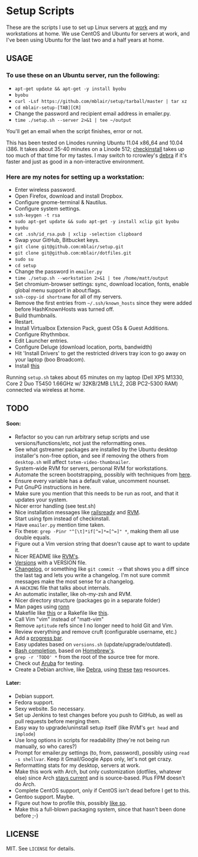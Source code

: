 # Setup Scripts

These are the scripts I use to set up Linux servers at [work](http://www.grossmaninteractive.com) and my workstations at home. We use CentOS and Ubuntu for servers at work, and I've been using Ubuntu for the last two and a half years at home.

## USAGE

### To use these on an Ubuntu server, run the following:

* `apt-get update && apt-get -y install byobu`
* `byobu`
* `curl -Lsf https://github.com/mblair/setup/tarball/master | tar xz`
* `cd mblair-setup-[TAB][CR]`
* Change the password and recipient email address in emailer.py.
* `time ./setup.sh --server 2>&1 | tee ~/output`

You'll get an email when the script finishes, error or not.

This has been tested on Linodes running Ubuntu 11.04 x86\_64 and 10.04 i386. It takes about 35-40 minutes on a Linode 512; [checkinstall](http://www.asic-linux.com.mx/~izto/checkinstall/) takes up too much of that time for my tastes. I may switch to rcrowley's [debra](http://rcrowley.github.com/debra/) if it's faster and just as good in a non-interactive environment.

### Here are my notes for setting up a workstation:

* Enter wireless password.
* Open Firefox, download and install Dropbox.
* Configure gnome-terminal & Nautilus.
* Configure system settings.
* `ssh-keygen -t rsa`
* `sudo apt-get update && sudo apt-get -y install xclip git byobu`
* `byobu`
* `cat .ssh/id_rsa.pub | xclip -selection clipboard`
* Swap your GitHub, Bitbucket keys.
* `git clone git@github.com:mblair/setup.git`
* `git clone git@github.com:mblair/dotfiles.git`
* `sudo su`
* `cd setup`
* Change the password in `emailer.py`
* `time ./setup.sh --workstation 2>&1 | tee /home/matt/output`
* Set chromium-browser settings: sync, download location, fonts, enable global menu support in about:flags.
* `ssh-copy-id shortname` for all of my servers.
* Remove the first entries from `~/.ssh/known_hosts` since they were added before HashKnownHosts was turned off.
* Build thumbnails.
* Restart.
* Install Virtualbox Extension Pack, guest OSs & Guest Additions.
* Configure Rhythmbox.
* Edit Launcher entries.
* Configure Deluge (download location, ports, bandwidth)
* Hit 'Install Drivers' to get the restricted drivers tray icon to go away on your laptop (boo Broadcom).
* Install [this](https://addons.mozilla.org/en-US/firefox/addon/video-downloadhelper/)

Running `setup.sh` takes about 65 minutes on my laptop (Dell XPS M1330, Core 2 Duo T5450 1.66GHz w/ 32KB/2MB L1/L2, 2GB PC2-5300 RAM) connected via wireless at home.

## TODO

#### Soon:
* Refactor so you can run arbitrary setup scripts and use versions/functions/etc, not just the reformatting ones.
* See what gstreamer packages are installed by the Ubuntu desktop installer's non-free option, and see if removing the others from `desktop.sh` will affect `totem-video-thumbnailer`.
* System-wide RVM for servers, personal RVM for workstations.
* Automate the screen bootstrapping, possibly with techniques from [here](http://www.linuxjournal.com/article/6340?page=0,1).
* Ensure every variable has a default value, uncomment nounset.
* Put GnuPG instructions in here.
* Make sure you mention that this needs to be run as root, and that it updates your system.
* Nicer error handling (see test.sh)
* Nice installation messages like [railsready](https://github.com/joshfng/railsready/blob/master/railsready.sh) and [RVM](https://github.com/wayneeseguin/rvm/blob/master/scripts/functions/installer).
* Start using fpm instead of checkinstall.
* Have `emailer.py` mention time taken.
* Fix these: `grep -Pinr "^[\t]*if[^=]*=[^=]" *`, making them all use double equals.
* Figure out a Vim version string that doesn't cause apt to want to update it.
* Nicer README like [RVM's](https://github.com/wayneeseguin/rvm/blob/master/README).
* [Versions](http://semver.org/) with a VERSION file.
* [Changelog](https://github.com/visionmedia/git-extras/blob/master/bin/git-changelog), or something like `git commit -v` that shows you a diff since the last tag and lets you write a changelog. I'm not sure commit messages make the most sense for a changelog.
* A `HACKING` file that talks about internals.
* An automatic installer, like oh-my-zsh and RVM.
* Nicer directory structure (packages go in a separate folder)
* Man pages using [ronn](http://rtomayko.github.com/ronn/)
* Makefile like [this](https://github.com/visionmedia/git-extras/blob/master/Makefile) or a Rakefile like [this](https://github.com/cloudfoundry/vcap/blob/master/Rakefile).
* Call Vim "vim" instead of "matt-vim"
* Remove `aptitude` refs since I no longer need to hold Git and Vim.
* Review everything and remove cruft (configurable username, etc.)
* Add a [progress bar](http://stackoverflow.com/questions/238073/how-to-add-a-progress-bar-to-a-bash-script/238094#238094).
* Easy updates based on `versions.sh` (update/upgrade/outdated).
* [Bash completion](http://www.debian-administration.org/articles/316), based on [Homebrew's](https://github.com/mxcl/homebrew/blob/master/Library/Contributions/brew_bash_completion.sh).
* `grep -r 'TODO' *` from the root of the source tree for more.
* Check out [Aruba](https://github.com/cucumber/aruba/blob/master/features/interactive.feature) for testing.
* Create a Debian archive, like [Debra](http://rcrowley.github.com/debra/), using [these](http://scotbofh.wordpress.com/2011/04/26/creating-your-own-signed-apt-repository-and-debian-packages/) [two](http://www.debian-administration.org/article/286/Setting_up_your_own_APT_repository_with_upload_support) resources.

#### Later:
* Debian support.
* Fedora support.
* Sexy website. So necessary.
* Set up Jenkins to test changes before you push to GitHub, as well as pull requests before merging them.
* Easy way to upgrade/uninstall setup itself (like RVM's `get head` and `implode`)
* Use long options in scripts for readability (they're not being run manually, so who cares?)
* Prompt for emailer.py settings (to, from, password), possibly using `read -s shellvar`. Keep it Gmail/Google Apps only, let's not get crazy.
* Reformatting stats for my desktop, servers at work.
* Make this work with Arch, but only customization (dotfiles, whatever else) since Arch [stays current](http://www.archlinux.org/packages/extra/i686/ruby/) and is source-based. Plus FPM doesn't do Arch.
* Complete CentOS support, only if CentOS isn't dead before I get to this.
* Gentoo support. Maybe.
* Figure out how to profile this, possibly [like so](http://stackoverflow.com/questions/4336035/performance-profiling-tools-for-shell-scripts/4338046#4338046).
* Make this a full-blown packaging system, since that hasn't been done before ;-)

## LICENSE

MIT. See `LICENSE` for details.
